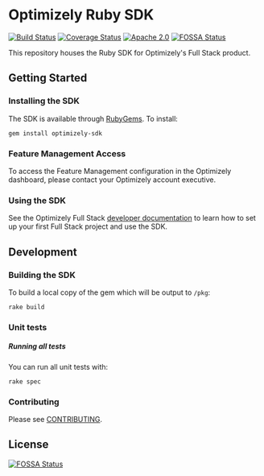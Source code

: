 # Optimizely Ruby SDK
[![Build Status](https://travis-ci.org/optimizely/ruby-sdk.svg?branch=master)](https://travis-ci.org/optimizely/ruby-sdk)
[![Coverage Status](https://coveralls.io/repos/github/optimizely/ruby-sdk/badge.svg)](https://coveralls.io/github/optimizely/ruby-sdk)
[![Apache 2.0](https://img.shields.io/github/license/nebula-plugins/gradle-extra-configurations-plugin.svg)](http://www.apache.org/licenses/LICENSE-2.0)
[![FOSSA Status](https://app.fossa.io/api/projects/git%2Bgithub.com%2Fdelikat%2Fruby-sdk.svg?type=shield)](https://app.fossa.io/projects/git%2Bgithub.com%2Fdelikat%2Fruby-sdk?ref=badge_shield)

This repository houses the Ruby SDK for Optimizely's Full Stack product.

## Getting Started

### Installing the SDK

The SDK is available through [RubyGems](https://rubygems.org/gems/optimizely-sdk). To install:

```
gem install optimizely-sdk
```

### Feature Management Access
To access the Feature Management configuration in the Optimizely dashboard, please contact your Optimizely account executive.

### Using the SDK
See the Optimizely Full Stack [developer documentation](http://developers.optimizely.com/server/reference/index.html) to learn how to set up your first Full Stack project and use the SDK.

## Development

### Building the SDK

To build a local copy of the gem which will be output to `/pkg`:

```
rake build
```

### Unit tests

##### Running all tests
You can run all unit tests with:

```
rake spec
```

### Contributing

Please see [CONTRIBUTING](CONTRIBUTING.md).


## License
[![FOSSA Status](https://app.fossa.io/api/projects/git%2Bgithub.com%2Fdelikat%2Fruby-sdk.svg?type=large)](https://app.fossa.io/projects/git%2Bgithub.com%2Fdelikat%2Fruby-sdk?ref=badge_large)